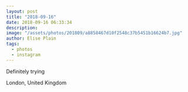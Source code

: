 ```yaml
---
layout: post
title: "2018-09-16"
date: 2018-09-16 06:33:34
description: 
image: "/assets/photos/201809/a8858467d10f2548c37b5451b16624b7.jpg"
author: Elise Plain
tags: 
  - photos
  - instagram
---
```


Definitely trying
<p></p>
London, United Kingdom